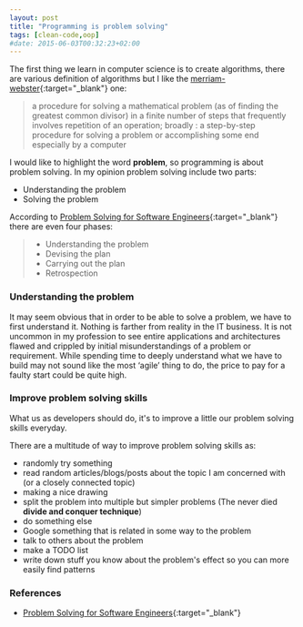 ```yaml
---
layout: post
title: "Programming is problem solving"
tags: [clean-code,oop]
#date: 2015-06-03T00:32:23+02:00
---
```

The first thing we learn in computer science is to create algorithms,
there are various definition of algorithms but I like the [merriam-webster](http://www.merriam-webster.com/dictionary/algorithm){:target="_blank"} one:

> a procedure for solving a mathematical problem (as of finding the greatest common divisor) in a finite number of steps that frequently involves repetition of an operation; broadly :  a step-by-step procedure for solving a problem or accomplishing some end especially by a computer

I would like to highlight the word **problem**, so programming is about problem solving.
In my opinion problem solving include two parts:
- Understanding the problem
- Solving the problem

According to [Problem Solving for Software Engineers][]{:target="_blank"} there are even four phases:

>- Understanding the problem
>- Devising the plan
>- Carrying out the plan
>- Retrospection

### Understanding the problem
It may seem obvious that in order to be able to solve a problem, we have to first understand it. Nothing is farther from reality in the IT business. It is not uncommon in my profession to see entire applications and architectures flawed and crippled by initial misunderstandings of a problem or requirement. While spending time to deeply understand what we have to build may not sound like the most ‘agile’ thing to do, the price to pay for a faulty start could be quite high.

### Improve problem solving skills

What us as developers should do, it's to improve a little our problem solving skills everyday.

There are a multitude of way to improve problem solving skills as:

- randomly try something
- read random articles/blogs/posts about the topic I am concerned with (or a closely connected topic)
- making a nice drawing
- split the problem into multiple but simpler problems (The never died **divide and conquer technique**)
- do something else
- Google something that is related in some way to the problem
- talk to others about the problem
- make a TODO list
- write down stuff you know about the problem's effect so you can more easily find patterns

### References
- [Problem Solving for Software Engineers][]{:target="_blank"}

[Problem Solving for Software Engineers]: http://www.codeproject.com/Articles/858726/Problem-Solving-for-Software-Engineers
